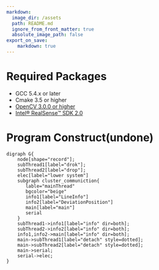 ```yaml
---
markdown:
  image_dir: /assets
  path: README.md
  ignore_from_front_matter: true
  absolute_image_path: false
export_on_save:
    markdown: true
---
```

# Required Packages
* GCC 5.4.x or later
* Cmake 3.5 or higher
* [OpenCV 3.0.0 or higher](https://docs.opencv.org/3.4.1/d7/d9f/tutorial_linux_install.html)
* [Intel® RealSense™ SDK 2.0](https://github.com/IntelRealSense/librealsense/blob/master/doc/distribution_linux.md)

# Program Construct(undone)
```viz{filename="ad.png"}
digraph G{
    node[shape="record"];
    subThread1[label="drok"];
    subThread2[label="drop"];
    elec[label="lower system"]
    subgraph cluster_communiction{
       lable="mainThread"
       bgcolor="beige"
       info1[label="LineInfo"]
       info2[label="DeviationPosition"]
       main[label="main"]
       serial
    }
    subThread1->info1[label="info" dir=both];
    subThread2->info2[label="info" dir=both];
    info1,info2->main[label="info" dir=both];
    main->subThread1[label="detach" style=dotted];
    main->subThread2[label="detach" style=dotted];
    main->serial;
    serial->elec;
}
```
